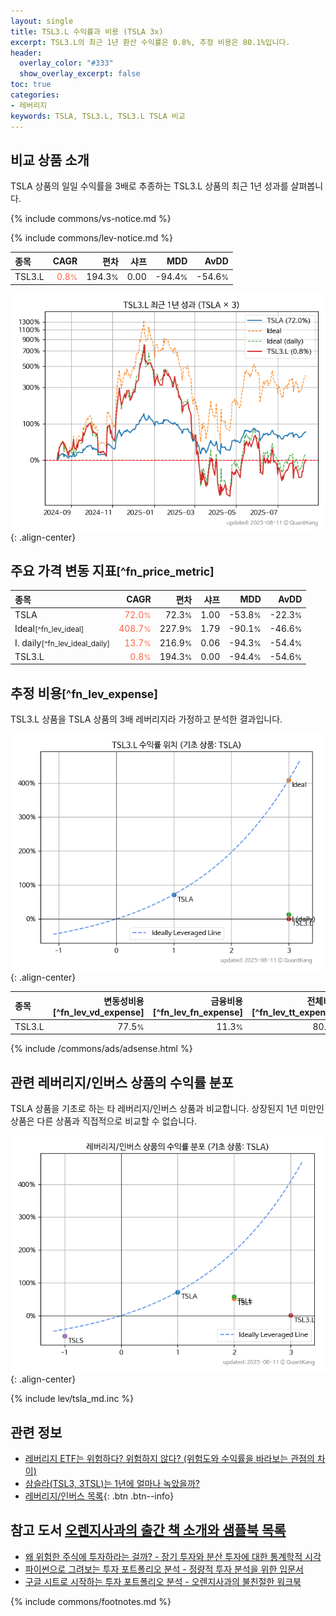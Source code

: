 ```yaml
---
layout: single
title: TSL3.L 수익률과 비용 (TSLA 3x)
excerpt: TSL3.L의 최근 1년 환산 수익률은 0.8%, 추정 비용은 80.1%입니다.
header:
  overlay_color: "#333"
  show_overlay_excerpt: false
toc: true
categories:
- 레버리지
keywords: TSLA, TSL3.L, TSL3.L TSLA 비교
---
```


## 비교 상품 소개


TSLA 상품의 일일 수익률을 3배로 추종하는 TSL3.L 상품의 최근 1년 성과를 살펴봅니다.





{% include commons/vs-notice.md %}

{% include commons/lev-notice.md %}

| **종목** | **CAGR** | **편차** | **샤프** | **MDD** | **AvDD** |
| :------------ | ------: | -----------: | -------: | ------: | -------: |
| TSL3.L | <span style="color: tomato">0.8<small>%</small></span> | 194.3<small>%</small> | 0.00 | -94.4<small>%</small> | -54.6<small>%</small> |

<!-- more -->


![TSL3.L](/lev/images/tsl3.png){: .align-center}


## 주요 가격 변동 지표<small>[^fn_price_metric]</small>


| **종목** | **CAGR** | **편차** | **샤프** | **MDD** | **AvDD** |
| :------------ | ------: | -----------: | -------: | ------: | -------: |
| TSLA | <span style="color: tomato">72.0<small>%</small></span> | 72.3<small>%</small> | 1.00 | -53.8<small>%</small> | -22.3<small>%</small> |
| Ideal<small>[^fn_lev_ideal]</small> | <span style="color: tomato">408.7<small>%</small></span> | 227.9<small>%</small> | 1.79 | -90.1<small>%</small> | -46.6<small>%</small> |
| I. daily<small>[^fn_lev_ideal_daily]</small> | <span style="color: tomato">13.7<small>%</small></span> | 216.9<small>%</small> | 0.06 | -94.3<small>%</small> | -54.4<small>%</small> |
| TSL3.L | <span style="color: tomato">0.8<small>%</small></span> | 194.3<small>%</small> | 0.00 | -94.4<small>%</small> | -54.6<small>%</small> |


## 추정 비용<small>[^fn_lev_expense]</small><a id="expense"></a>

TSL3.L 상품을 TSLA 상품의 3배 레버리지라 가정하고 분석한 결과입니다.

![TSL3.L](/lev/images/tsl3_ideal.png){: .align-center}

| **종목** | **변동성비용**[^fn_lev_vd_expense] | **금융비용**[^fn_lev_fn_expense] | **전체비용**[^fn_lev_tt_expense] |
| :------------ | ------: | -----------: | -------: |
| TSL3.L | 77.5<small>%</small> | 11.3<small>%</small> | 80.1<small>%</small> |

{% include /commons/ads/adsense.html %}



## 관련 레버리지/인버스 상품의 수익률 분포

TSLA 상품을 기초로 하는 타 레버리지/인버스 상품과 비교합니다. 상장된지 1년 미만인 상품은 다른 상품과 직접적으로 비교할 수 없습니다.

![TSLA](/lev/images/tsla_ideal.png){: .align-center}

{% include lev/tsla_md.inc %}


## 관련 정보

- [레버리지 ETF는 위험하다? 위험하지 않다? (위험도와 수익률을 바라보는 관점의 차이)](https://kongdori.tistory.com/182)
- [삼슬라(TSL3, 3TSL)는 1년에 얼마나 녹았을까?](https://kongdori.tistory.com/79)
- [레버리지/인버스 목록](/lev/){: .btn .btn--info}


## 참고 도서 [오렌지사과의 출간 책 소개와 샘플북 목록](https://kongdori.tistory.com/691)

- [왜 위험한 주식에 투자하라는 걸까? - 장기 투자와 분산 투자에 대한 통계학적 시각](https://kongdori.tistory.com/421)
- [파이썬으로 그려보는 투자 포트폴리오 분석  - 정량적 투자 분석을 위한 입문서](https://kongdori.tistory.com/643)
- [구글 시트로 시작하는 투자 포트폴리오 분석 - 오렌지사과의 불친절한 워크북](https://kongdori.tistory.com/449)

{% include commons/footnotes.md %}